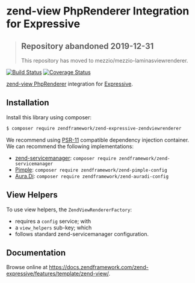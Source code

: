 # zend-view PhpRenderer Integration for Expressive

> ## Repository abandoned 2019-12-31
>
> This repository has moved to mezzio/mezzio-laminasviewrenderer.

[![Build Status](https://secure.travis-ci.org/zendframework/zend-expressive-zendviewrenderer.svg?branch=master)](https://secure.travis-ci.org/zendframework/zend-expressive-zendviewrenderer)
[![Coverage Status](https://coveralls.io/repos/github/zendframework/zend-expressive-zendviewrenderer/badge.svg?branch=master)](https://coveralls.io/github/zendframework/zend-expressive-zendviewrenderer?branch=master)

[zend-view PhpRenderer](https://github.com/zendframework/zend-view) integration
for [Expressive](https://github.com/zendframework/zend-expressive).

## Installation

Install this library using composer:

```bash
$ composer require zendframework/zend-expressive-zendviewrenderer
```

We recommend using [PSR-11](https://www.php-fig.org/psr/psr-11/) compatible
dependency injection container. We can recommend the following implementations:

- [zend-servicemanager](https://github.com/zendframework/zend-servicemanager):
  `composer require zendframework/zend-servicemanager`
- [Pimple](https://github.com/silexphp/Pimple):
  `composer require zendframework/zend-pimple-config`
- [Aura.Di](https://github.com/auraphp/Aura.Di):
  `composer require zendframework/zend-auradi-config`

## View Helpers

To use view helpers, the `ZendViewRendererFactory`:

- requires a `config` service; with
- a `view_helpers` sub-key; which
- follows standard zend-servicemanager configuration.

## Documentation

Browse online at https://docs.zendframework.com/zend-expressive/features/template/zend-view/.